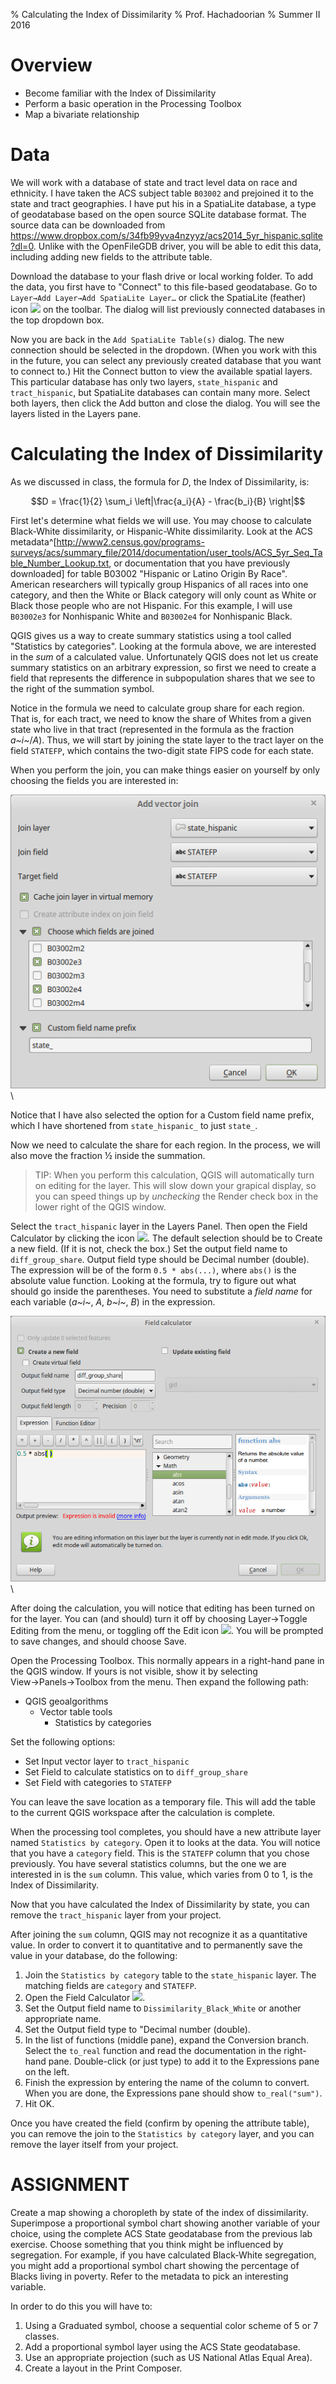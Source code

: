 % Calculating the Index of Dissimilarity
% Prof. Hachadoorian
% Summer II 2016

# Overview

* Become familiar with the Index of Dissimilarity
* Perform a basic operation in the Processing Toolbox
* Map a bivariate relationship

# Data

We will work with a database of state and tract level data on race and ethnicity. I have taken the ACS subject table `B03002` and prejoined it to the state and tract geographies. I have put his in a SpatiaLite database, a type of geodatabase based on the open source SQLite database format. The source data can be downloaded from <https://www.dropbox.com/s/34fb99yva4nzyyz/acs2014_5yr_hispanic.sqlite?dl=0>. Unlike with the OpenFileGDB driver, you will be able to edit this data, including adding new fields to the attribute table.

Download the database to your flash drive or local working folder. To add the data, you first have to "Connect" to this file-based geodatabase. Go to `Layer→Add Layer→Add SpatiaLite Layer…` or click the SpatiaLite (feather) icon ![](http://docs.qgis.org/testing/en/_images/mActionAddSpatiaLiteLayer.png) on the toolbar. The dialog will list previously connected databases in the top dropdown box. 

Now you are back in the `Add SpatiaLite Table(s)` dialog. The new connection should be selected in the dropdown. (When you work with this in the future, you can select any previously created database that you want to connect to.) Hit the Connect button to view the available spatial layers. This particular database has only two layers, `state_hispanic` and `tract_hispanic`, but SpatiaLite databases can contain many more. Select both layers, then click the Add button and close the dialog. You will see the layers listed in the Layers pane.

# Calculating the Index of Dissimilarity

As we discussed in class, the formula for $D$, the Index of Dissimilarity, is:

$$D = \frac{1}{2} \sum_i \left|\frac{a_i}{A} - \frac{b_i}{B} \right|$$

<!--
![](images/EqnIndexOfDissimilarity.png)\ 
-->

First let's determine what fields we will use. You may choose to calculate Black-White dissimilarity, or Hispanic-White dissimilarity. Look at the ACS metadata^[<http://www2.census.gov/programs-surveys/acs/summary_file/2014/documentation/user_tools/ACS_5yr_Seq_Table_Number_Lookup.txt>, or documentation that you have previously downloaded] for table B03002 "Hispanic or Latino Origin By Race". American researchers will typically group Hispanics of all races into one category, and then the White or Black category will only count as White or Black those people who are not Hispanic. For this example, I will use `B03002e3` for Nonhispanic White and `B03002e4` for Nonhispanic Black.

QGIS gives us a way to create summary statistics using a tool called "Statistics by categories". Looking at the formula above, we are interested in the *sum* of a calculated value. Unfortunately QGIS does not let us create summary statistics on an arbitrary expression, so first we need to create a field that represents the difference in subpopulation shares that we see to the right of the summation symbol. 

Notice in the formula we need to calculate group share for each region. That is, for each tract, we need to know the share of Whites from a given state who live in that tract (represented in the formula as the fraction *a~i~*/*A*). Thus, we will start by joining the state layer to the tract layer on the field `STATEFP`, which contains the two-digit state FIPS code for each state.

When you perform the join, you can make things easier on yourself by only choosing the fields you are interested in:

![](images/QgisVectorJoinChooseFields.png)\ 

Notice that I have also selected the option for a Custom field name prefix, which I have shortened from `state_hispanic_` to just `state_`.

Now we need to calculate the share for each region. In the process, we will also move the fraction ½ inside the summation.

> TIP: When you perform this calculation, QGIS will automatically turn on editing for the layer. This will slow down your grapical display, so you can speed things up by *unchecking* the Render check box in the lower right of the QGIS window.

Select the `tract_hispanic` layer in the Layers Panel. Then open the Field Calculator by clicking the icon ![](http://docs.qgis.org/testing/en/_images/mActionCalculateField.png). The default selection should be to Create a new field. (If it is not, check the box.) Set the output field name to `diff_group_share`. Output field type should be Decimal number (double). The expression will be of the form `0.5 * abs(...)`, where `abs()` is the absolute value function. Looking at the formula, try to figure out what should go inside the parentheses. You need to substitute a *field name* for each variable (*a~i~*, *A*, *b~i~*, *B*) in the expression.

![](images/QgisFieldCalculator.png)\ 

After doing the calculation, you will notice that editing has been turned on for the layer. You can (and should) turn it off by choosing Layer→Toggle Editing from the menu, or toggling off the Edit icon ![](http://docs.qgis.org/testing/en/_images/mActionToggleEditing.png). You will be prompted to save changes, and should choose Save.

Open the Processing Toolbox. This normally appears in a right-hand pane in the QGIS window. If yours is not visible, show it by selecting View→Panels→Toolbox from the menu. Then expand the following path:

* QGIS geoalgorithms
    * Vector table tools
        * Statistics by categories

Set the following options:

* Set Input vector layer to `tract_hispanic`
* Set Field to calculate statistics on to `diff_group_share`
* Set Field with categories to `STATEFP`

You can leave the save location as a temporary file. This will add the table to the current QGIS workspace after the calculation is complete.

When the processing tool completes, you should have a new attribute layer named `Statistics by category`. Open it to looks at the data. You will notice that you have a `category` field. This is the `STATEFP` column that you chose previously. You have several statistics columns, but the one we are interested in is the `sum` column. This value, which varies from 0 to 1, is the Index of Dissimilarity.

Now that you have calculated the Index of Dissimilarity by state, you can remove the `tract_hispanic` layer from your project.

After joining the `sum` column, QGIS may not recognize it as a quantitative value. In order to convert it to quantitative and to permanently save the value in your database, do the following:

1. Join the `Statistics by category` table to the `state_hispanic` layer. The matching fields are `category` and `STATEFP`.
2. Open the Field Calculator ![](http://docs.qgis.org/testing/en/_images/mActionCalculateField.png).
3. Set the Output field name to `Dissimilarity_Black_White` or another appropriate name.
4. Set the Output field type to "Decimal number (double).
5. In the list of functions (middle pane), expand the Conversion branch. Select the `to_real` function and read the documentation in the right-hand pane. Double-click (or just type) to add it to the Expressions pane on the left.
6. Finish the expression by entering the name of the column to convert. When you are done, the Expressions pane should show `to_real("sum")`.
7. Hit OK.

Once you have created the field (confirm by opening the attribute table), you can remove the join to the `Statistics by category` layer, and you can remove the layer itself from your project.

# ASSIGNMENT

Create a map showing a choropleth by state of the index of dissimilarity. Superimpose a proportional symbol chart showing another variable of your choice, using the complete ACS State geodatabase from the previous lab exercise. Choose something that you think might be influenced by segregation. For example, if you have calculated Black-White segregation, you might add a proportional symbol chart showing the percentage of Blacks living in poverty. Refer to the metadata to pick an interesting variable.

In order to do this you will have to:

1. Using a Graduated symbol, choose a sequential color scheme of 5 or 7 classes.
3. Add a proportional symbol layer using the ACS State geodatabase.
4. Use an appropriate projection (such as US National Atlas Equal Area).
5. Create a layout in the Print Composer.




